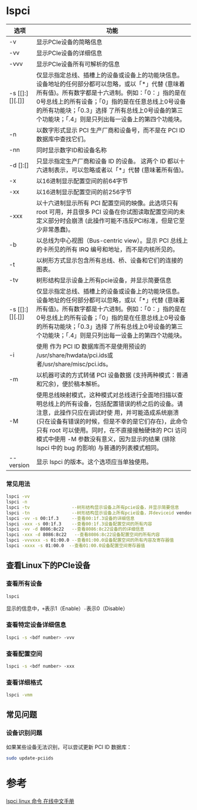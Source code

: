 # lspci

| 选项                        | 功能                                                         |
| --------------------------- | ------------------------------------------------------------ |
| -v                          | 显示PCIe设备的简略信息                                       |
| -vv                         | 显示PCIe设备的详细信息                                       |
| -vvv                        | 显示PCIe设备所有可解析的信息                                 |
| -s [[<bus>]:]\[<slot>][.[<func>]] | 仅显示指定总线、插槽上的设备或设备上的功能块信息。设备地址的任何部分都可以忽略，或以「*」代替 (意味着所有值)。所有数字都是十六进制。例如：「0：」指的是在0号总线上的所有设备；「0」指的是在任意总线上0号设备的所有功能块；「0.3」选择 了所有总线上0号设备的第三个功能块；「.4」则是只列出每一设备上的第四个功能块。 |
| -n                          | 以数字形式显示 PCI 生产厂商和设备号，而不是在 PCI ID 数据库中查找它们。 |
| -nn | 同时显示数字ID和设备名称 |
| -d [<vendor>]:[<device>]    | 只显示指定生产厂商和设备 ID 的设备。 这两个 ID 都以十六进制表示，可以忽略或者以「*」代替 (意味著所有值)。 |
| -x                          | 以16进制显示配置空间的前64字节                               |
| -xx                         | 以16进制显示配置空间的前256字节                              |
| -xxx                        | 以十六进制显示所有 PCI 配置空间的映像。此选项只有 root 可用，并且很多 PCI 设备在你试图读取配置空间的未定义部分时会崩溃 (此操作可能不违反PCI标准，但是它至少非常愚蠢)。 |
| -b | 以总线为中心视图（Bus-centric view）。显示 PCI 总线上的卡所见的所有 IRQ 编号和地址，而不是内核所见的。 |
| -t | 以树形方式显示包含所有总线、桥、设备和它们的连接的图表。 |
| -tv | 树形结构显示设备上所有pcie设备，并显示简要信息 |
| -s [[<bus>]:]\[<slot>][.[<func>]] | 仅显示指定总线、插槽上的设备或设备上的功能块信息。设备地址的任何部分都可以忽略，或以「*」代替 (意味著所有值)。所有数字都是十六进制。例如：「0：」指的是在0号总线上的所有设备；「0」指的是在任意总线上0号设备的所有功能块；「0.3」选择 了所有总线上0号设备的第三个功能块；「.4」则是只列出每一设备上的第四个功能块。 |
| -i <file> | 使用 <file> 作为 PCI ID 数据库而不是使用预设的 /usr/share/hwdata/pci.ids或者/usr/share/misc/pci.ids。 |
| -m | 以机器可读的方式转储 PCI 设备数据 (支持两种模式：普通和冗余)，便於稿本解析。 |
| -M | 使用总线映射模式，这种模式对总线进行全面地扫描以查明总线上的所有设备，包括配置错误的桥之后的设备。请注意，此操作只应在调试时使 用，并可能造成系统崩溃 (只在设备有错误的时候，但是不幸的是它们存在)，此命令只有 root 可以使用。同时，在不直接接触硬体的 PCI 访问模式中使用 -M 参数没有意义，因为显示的结果 (排除 lspci 中的 bug 的影响) 与普通的列表模式相同。 |
| --version | 显示 lspci 的版本。这个选项应当单独使用。 |

### 常见用法

```bash
lspci -vv  
lspci -n
lspci -tv                --树形结构显示设备上所有pcie设备，并显示简要信息
lspci -tn                --树形结构显示设备上所有pcie设备，并deviceid vendorid
lspci -vv -s 00:1f.3     --查看00:1f.3设备的详细信息
lspci -xxx -s 00:1f.3    --查看00:1f.3设备配置空间的所有内容
lspci -vv -d 8086:8c22   --查看8086:8c22设备的的详细信息
lspci -xxx -d 8086:8c22   --查看8086:8c22设备配置空间的所有内容
lspci -vvvxxx -s 01:00.0 --查看01:00.0设备配置空间的所有内容及寄存器值
lspci -xxxx -s 01:00.0	--查看01:00.0设备配置空间寄存器值
```

## 查看Linux下的PCIe设备

### 查看所有设备

```bash
lspci
```

显示的信息中，`+`表示1（Enable）`-`表示0（Disable）

### 查看特定设备详细信息

```bash
lspci -s <bdf number> -vvv
```

### 查看配置空间

```bash
lspci -s <bdf number> -xxx
```

### 查看详细格式

```bash
lspci -vmm
```

## 常见问题

### 设备识别问题

如果某些设备无法识别，可以尝试更新 PCI ID 数据库：

```bash
sudo update-pciids
```

# 参考

[lspci linux 命令 在线中文手册](http://linux.51yip.com/search/lspci)
